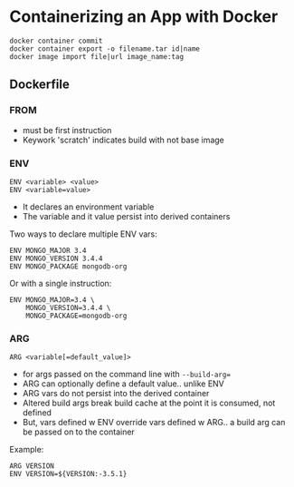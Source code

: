 # Containerizing an App with Docker

    docker container commit 
    docker container export -o filename.tar id|name
    docker image import file|url image_name:tag

## Dockerfile

### FROM
- must be first instruction
- Keywork 'scratch' indicates build with not base image

### ENV

    ENV <variable> <value>
    ENV <variable=value>

- It declares an environment variable
- The variable and it value persist into derived containers

Two ways to declare multiple ENV vars:

    ENV MONGO_MAJOR 3.4
    ENV MONGO_VERSION 3.4.4
    ENV MONGO_PACKAGE mongodb-org
Or with a single instruction:

    ENV MONGO_MAJOR=3.4 \
        MONGO_VERSION=3.4.4 \
        MONGO_PACKAGE=mongodb-org

### ARG

    ARG <variable[=default_value]>

- for args passed on the command line with `--build-arg=`
- ARG can optionally define a default value.. unlike ENV
- ARG vars do not persist into the derived container
- Altered build args break build cache at the point it is consumed, not defined
- But, vars defined w ENV override vars defined w ARG.. a build arg can be passed on to the container

Example:

    ARG VERSION
    ENV VERSION=${VERSION:-3.5.1}